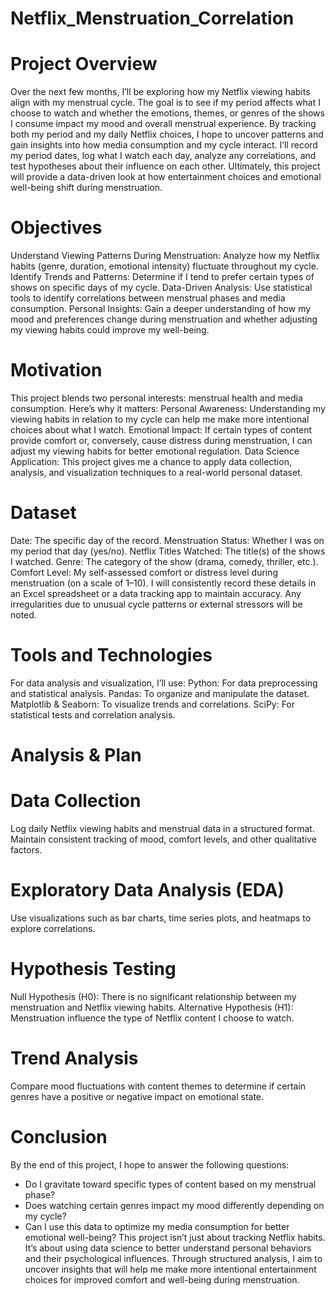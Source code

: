 # Netflix_Menstruation_Correlation
# Project Overview
Over the next few months, I’ll be exploring how my Netflix viewing habits align with my menstrual cycle. The goal is to see if my period affects what I choose to watch and whether the emotions, themes, or genres of the shows I consume impact my mood and overall menstrual experience. By tracking both my period and my daily Netflix choices, I hope to uncover patterns and gain insights into how media consumption and my cycle interact. I’ll record my period dates, log what I watch each day, analyze any correlations, and test hypotheses about their influence on each other. Ultimately, this project will provide a data-driven look at how entertainment choices and emotional well-being shift during menstruation.
# Objectives
Understand Viewing Patterns During Menstruation: Analyze how my Netflix habits (genre, duration, emotional intensity) fluctuate throughout my cycle. 
Identify Trends and Patterns: Determine if I tend to prefer certain types of shows on specific days of my cycle. 
Data-Driven Analysis: Use statistical tools to identify correlations between menstrual phases and media consumption. 
Personal Insights: Gain a deeper understanding of how my mood and preferences change during menstruation and whether adjusting my viewing habits could improve my well-being.
# Motivation
This project blends two personal interests: menstrual health and media consumption. Here’s why it matters:
Personal Awareness: Understanding my viewing habits in relation to my cycle can help me make more intentional choices about what I watch.
Emotional Impact: If certain types of content provide comfort or, conversely, cause distress during menstruation, I can adjust my viewing habits for better emotional regulation.
Data Science Application: This project gives me a chance to apply data collection, analysis, and visualization techniques to a real-world personal dataset.
# Dataset
Date: The specific day of the record.
Menstruation Status: Whether I was on my period that day (yes/no).
Netflix Titles Watched: The title(s) of the shows I watched.
Genre: The category of the show (drama, comedy, thriller, etc.).
Comfort Level: My self-assessed comfort or distress level during menstruation (on a scale of 1–10).
I will consistently record these details in an Excel spreadsheet or a data tracking app to maintain accuracy. Any irregularities due to unusual cycle patterns or external stressors will be noted.
# Tools and Technologies
For data analysis and visualization, I’ll use:
Python: For data preprocessing and statistical analysis.
Pandas: To organize and manipulate the dataset.
Matplotlib & Seaborn: To visualize trends and correlations.
SciPy: For statistical tests and correlation analysis.
# Analysis & Plan
# Data Collection
Log daily Netflix viewing habits and menstrual data in a structured format.
Maintain consistent tracking of mood, comfort levels, and other qualitative factors.
# Exploratory Data Analysis (EDA)
Use visualizations such as bar charts, time series plots, and heatmaps to explore correlations.
# Hypothesis Testing
Null Hypothesis (H0): There is no significant relationship between my menstruation and Netflix viewing habits.
Alternative Hypothesis (H1): Menstruation influence the type of Netflix content I choose to watch.
# Trend Analysis
Compare mood fluctuations with content themes to determine if certain genres have a positive or negative impact on emotional state.
# Conclusion
By the end of this project, I hope to answer the following questions:
- Do I gravitate toward specific types of content based on my menstrual phase?
- Does watching certain genres impact my mood differently depending on my cycle?
- Can I use this data to optimize my media consumption for better emotional well-being?
This project isn’t just about tracking Netflix habits. It’s about using data science to better understand personal behaviors and their psychological influences. Through structured analysis, I aim to uncover insights that will help me make more intentional entertainment choices for improved comfort and well-being during menstruation.
